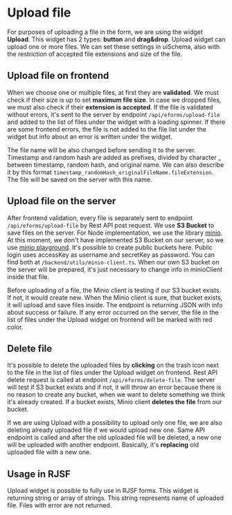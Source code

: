 # Upload file
For purposes of uploading a file in the form, we are using the widget **Upload**. This widget has 2 types: **button** and **drag&drop**.
Upload widget can upload one or more files. We can set these settings in uiSchema, also with the restriction of accepted file extensions and size of the file.

## Upload file on frontend
When we choose one or multiple files, at first they are **validated**. We must check if their size is up to set **maximum file size**.
In case we dropped files, we must also check if their **extension is accepted**. If the file is validated without errors,
it's sent to the server by endpoint `/api/eforms/upload-file` and added to the list of files under the widget with a loading spinner.
If there are some frontend errors, the file is not added to the file list under the widget but info about an error is written under the widget.

The file name will be also changed before sending it to the server. Timestamp and random hash are added as prefixes,
divided by character _ between timestamp, random hash, and original name. We can also describe it by this format
`timestamp_randomHash_originalFileName.fileExtension`. The file will be saved on the server with this name.

## Upload file on the server
After frontend validation, every file is separately sent to endpoint `/api/eforms/upload-file` by Rest API post request.
We use **S3 Bucket** to save files on the server. For Node implementation, we use the library [minio](https://www.npmjs.com/package/minio).
At this moment, we don't have implemented S3 Bucket on our server, so we use [minio playground](https://play.min.io).
It's possible to create public buckets here. Public login uses accessKey as username and secretKey as password.
You can find both at `/backend/utils/minio-client.ts`. When our own S3 bucket on the server will be prepared, it's just
necessary to change info in minioClient inside that file.

Before uploading of a file, the Minio client is testing if our S3 bucket exists. If not, it would create new. When the Minio client is sure,
that bucket exists, it will upload and save files inside. The endpoint is returning JSON with info about success or failure.
If any error occurred on the server, the file in the list of files under the Upload widget on frontend will be marked with red color.

## Delete file
It's possible to delete the uploaded files by **clicking** on the trash icon next to the file in the list of files under the Upload widget on frontend.
Rest API delete request is called at endpoint `/api/eforms/delete-file`. The server will test if S3 bucket exists and if not,
it will throw an error because there is no reason to create any bucket, when we want to delete something we think it's already created.
If a bucket exists, Minio client **deletes the file** from our bucket.

If we are using Upload with a possibility to upload only one file, we are also deleting already uploaded file if we would upload new one.
Same API endpoint is called and after the old uploaded file will be deleted, a new one will be uploaded with another endpoint.
Basically, it's **replacing** old uploaded file with a new one.

## Usage in RJSF
Upload widget is possible to fully use in RJSF forms. This widget is returning string or array of strings.
This string represents name of uploaded file. Files with error are not returned.
